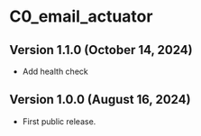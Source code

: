 # C0_email_actuator


## Version 1.1.0 (October 14, 2024)

 - Add health check


## Version 1.0.0 (August 16, 2024)

 - First public release.